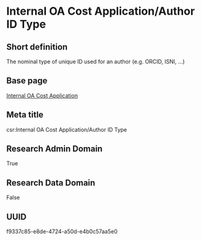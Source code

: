# Internal OA Cost Application/Author ID Type
## Short definition
The nominal type of unique ID used for an author (e.g. ORCID, ISNI, ...)
## Base page
[Internal OA Cost Application](../../Objects/Internal%20OA%20Cost%20Application.md)
## Meta title
csr:Internal OA Cost Application/Author ID Type
## Research Admin Domain
True
## Research Data Domain
False
## UUID
f9337c85-e8de-4724-a50d-e4b0c57aa5e0
